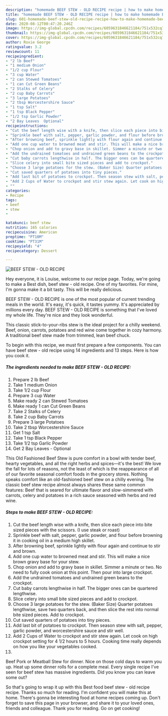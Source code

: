 ```yaml
---
description: "homemade BEEF STEW - OLD RECIPE recipe | how to make homemade BEEF STEW - OLD RECIPE"
title: "homemade BEEF STEW - OLD RECIPE recipe | how to make homemade BEEF STEW - OLD RECIPE"
slug: 601-homemade-beef-stew-old-recipe-recipe-how-to-make-homemade-beef-stew-old-recipe
date: 2020-08-12T00:47:20.246Z
image: https://img-global.cpcdn.com/recipes/6059631846621184/751x532cq70/beef-stew-old-recipe-recipe-main-photo.jpg
thumbnail: https://img-global.cpcdn.com/recipes/6059631846621184/751x532cq70/beef-stew-old-recipe-recipe-main-photo.jpg
cover: https://img-global.cpcdn.com/recipes/6059631846621184/751x532cq70/beef-stew-old-recipe-recipe-main-photo.jpg
author: Roxie George
ratingvalue: 3.2
reviewcount: 11
recipeingredient:
- "2 lb Beef"
- "1 medium Onion"
- "1/2 cup Flour"
- "3 cup Water"
- "2 can Stewed Tomatoes"
- "1 can Cut Green Beans"
- "2 Stalks of Celery"
- "2 cup Baby Carrots"
- "3 large Potatoes"
- "2 tbsp Worcestershire Sauce"
- "1 tsp Salt"
- "1 tsp Black Pepper"
- "1/2 tsp Garlic Powder"
- "2 Bay Leaves  Optional"
recipeinstructions:
- "Cut the beef length wise with a knife, then slice each piece into bite sized pieces with the scissors. (I use steak or roast)"
- "Sprinkle beef with salt, pepper, garlic powder, and flour before browning it in cooking oil in a medium high skillet."
- "After browning beef, sprinkle lightly with flour again and continue to stir and brown."
- "Add one cup water to browned meat and stir. This will make a nice brown gravy base for your stew."
- "Chop onion and add to gravy base in skillet. Simmer a minute or two. No need to fully cook onion at this point. Then pour into large crockpot."
- "Add the undrained tomatoes and undrained green beans to the crockpot."
- "Cut baby carrots lengthwise in half. The bigger ones can be quartered lengthwise."
- "Slice celery into small bite sized pieces and add to crockpot."
- "Choose 3 large potatoes for the stew. (Baker Size) Quarter potatoes lengthwise, save two quarters back, and then slice the rest into normal bite sized pieces. Add to crockpot."
- "Cut saved quarters of potatoes into tiny pieces."
- "Add last bit of potatoes to crockpot. Then season stew with salt, pepper, garlic powder, and worcestershire sauce and stir well."
- "Add 2 Cups of Water to crockpot and stir stew again. Let cook on high crockpot setting for 4 1/2 hours to 5 hours. Cooking time really depends on how you like your vegetables cooked."
- ""
categories:
- Recipe
tags:
- beef
- stew
- 

katakunci: beef stew  
nutrition: 165 calories
recipecuisine: American
preptime: "PT10M"
cooktime: "PT31M"
recipeyield: "4"
recipecategory: Dessert

---
```



![BEEF STEW - OLD RECIPE](https://img-global.cpcdn.com/recipes/6059631846621184/751x532cq70/beef-stew-old-recipe-recipe-main-photo.jpg)

Hey everyone, it is Louise, welcome to our recipe page. Today, we're going to make a Best dish, beef stew - old recipe. One of my favorites. For mine, I'm gonna make it a bit tasty. This will be really delicious.

BEEF STEW - OLD RECIPE is one of the most popular of current trending meals in the world. It's easy, it's quick, it tastes yummy. It's appreciated by millions every day. BEEF STEW - OLD RECIPE is something that I've loved my whole life. They're nice and they look wonderful.

This classic stick-to-your-ribs stew is the ideal project for a chilly weekend. Beef, onion, carrots, potatoes and red wine come together in cozy harmony. A traditional beef stew made from trimmed, lean beef chuck.


To begin with this recipe, we must first prepare a few components. You can have beef stew - old recipe using 14 ingredients and 13 steps. Here is how you cook it.

<!--inarticleads1-->

##### The ingredients needed to make BEEF STEW - OLD RECIPE:

1. Prepare 2 lb Beef
1. Take 1 medium Onion
1. Take 1/2 cup Flour
1. Prepare 3 cup Water
1. Make ready 2 can Stewed Tomatoes
1. Make ready 1 can Cut Green Beans
1. Take 2 Stalks of Celery
1. Take 2 cup Baby Carrots
1. Prepare 3 large Potatoes
1. Take 2 tbsp Worcestershire Sauce
1. Get 1 tsp Salt
1. Take 1 tsp Black Pepper
1. Take 1/2 tsp Garlic Powder
1. Get 2 Bay Leaves - Optional


This Old Fashioned Beef Stew is pure comfort in a bowl with tender beef, hearty vegetables, and all the right herbs and spices—it&#39;s the best! We love the fall for lots of reasons, not the least of which is the reappearance of all of our favorite seasonal comfort foods in the grocery stores. Nothing speaks comfort like an old-fashioned beef stew on a chilly evening. The classic beef stew recipe almost always shares these same common features: Beef that is seared for ultimate flavor and slow-simmered with carrots, celery and potatoes in a rich sauce seasoned with herbs and red wine. 

<!--inarticleads2-->

##### Steps to make BEEF STEW - OLD RECIPE:

1. Cut the beef length wise with a knife, then slice each piece into bite sized pieces with the scissors. (I use steak or roast)
1. Sprinkle beef with salt, pepper, garlic powder, and flour before browning it in cooking oil in a medium high skillet.
1. After browning beef, sprinkle lightly with flour again and continue to stir and brown.
1. Add one cup water to browned meat and stir. This will make a nice brown gravy base for your stew.
1. Chop onion and add to gravy base in skillet. Simmer a minute or two. No need to fully cook onion at this point. Then pour into large crockpot.
1. Add the undrained tomatoes and undrained green beans to the crockpot.
1. Cut baby carrots lengthwise in half. The bigger ones can be quartered lengthwise.
1. Slice celery into small bite sized pieces and add to crockpot.
1. Choose 3 large potatoes for the stew. (Baker Size) Quarter potatoes lengthwise, save two quarters back, and then slice the rest into normal bite sized pieces. Add to crockpot.
1. Cut saved quarters of potatoes into tiny pieces.
1. Add last bit of potatoes to crockpot. Then season stew with salt, pepper, garlic powder, and worcestershire sauce and stir well.
1. Add 2 Cups of Water to crockpot and stir stew again. Let cook on high crockpot setting for 4 1/2 hours to 5 hours. Cooking time really depends on how you like your vegetables cooked.
1. 


Beef Pork or Meatball Stew for dinner. Nice on those cold days to warm you up. Heat up some dinner rolls for a complete meal. Every single recipe I&#39;ve seen for beef stew has massive ingredients. Did you know you can leave some out? 

So that's going to wrap it up with this Best food beef stew - old recipe recipe. Thanks so much for reading. I'm confident you will make this at home. There's gonna be interesting food at home recipes coming up. Don't forget to save this page in your browser, and share it to your loved ones, friends and colleague. Thank you for reading. Go on get cooking!
